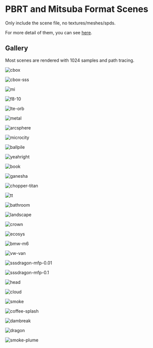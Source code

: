 # PBRT and Mitsuba Format Scenes

Only include the scene file, no textures/meshes/spds.

For more detail of them, you can see [here](https://github.com/LinkClinton/meta-scene).

## Gallery

Most scenes are rendered with 1024 samples and path tracing.

![cbox](./../gallery/cbox.png)

![cbox-sss](./../gallery/cbox-sss.png)

![mi](./../gallery/mi.png)

![f8-10](./../gallery/f8-10.png)

![lte-orb](./../gallery/lte-orb-silver.png)

![metal](./../gallery/metal.png)

![arcsphere](./../gallery/arcsphere.png)

![microcity](./../gallery/microcity.png)

![ballpile](./../gallery/ballpile.png)

![yeahright](./../gallery/yeahright.png)

![book](./../gallery/pbrt-book.png)

![ganesha](./../gallery/ganesha.png)

![chopper-titan](./../gallery/chopper-titan.png)

![tt](./../gallery/tt.png)

![bathroom](./../gallery/bathroom.png)

![landscape](./../gallery/view-0.png)

![crown](./../gallery/crown.png)

![ecosys](./../gallery/ecosys.png)

![bmw-m6](./../gallery/bmw-m6.png)

![vw-van](./../gallery/vw-van.png)

![sssdragon-mfp-0.01](./../gallery/sssdragon-mfp-0.01.png)

![sssdragon-mfp-0.1](./../gallery/sssdragon-mfp-0.25.png)

![head](./../gallery/head.png)

![cloud](./../gallery/cloud.png)

![smoke](./../gallery/smoke.png)

![coffee-splash](./../gallery/splash.png)

![dambreak](./../gallery/dambreak0.png)

![dragon](./../gallery/f11-14.png)

![smoke-plume](./../gallery/plume-084.png)